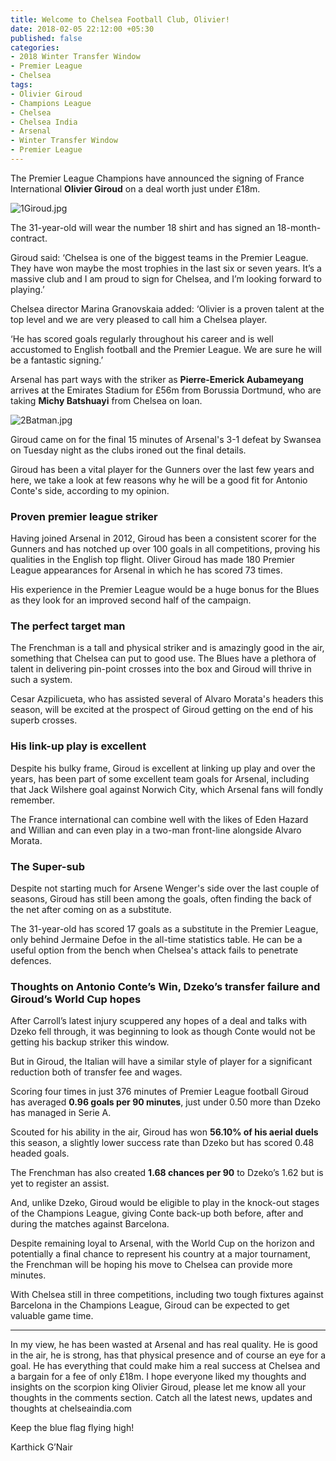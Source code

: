 ```yaml
---
title: Welcome to Chelsea Football Club, Olivier!
date: 2018-02-05 22:12:00 +05:30
published: false
categories:
- 2018 Winter Transfer Window
- Premier League
- Chelsea
tags:
- Olivier Giroud
- Champions League
- Chelsea
- Chelsea India
- Arsenal
- Winter Transfer Window
- Premier League
---
```


The Premier League Champions have announced the signing of France International **Olivier Giroud** on a deal worth just under £18m.

![1Giroud.jpg](/uploads/1Giroud.jpg)

The 31-year-old will wear the number 18 shirt and has signed an 18-month-contract.

Giroud said: ‘Chelsea is one of the biggest teams in the Premier League. They have won maybe the most trophies in the last six or seven years. It’s a massive club and I am proud to sign for Chelsea, and I’m looking forward to playing.’

Chelsea director Marina Granovskaia added: ‘Olivier is a proven talent at the top level and we are very pleased to call him a Chelsea player.

‘He has scored goals regularly throughout his career and is well accustomed to English football and the Premier League. We are sure he will be a fantastic signing.’

Arsenal has part ways with the striker as **Pierre-Emerick Aubameyang** arrives at the Emirates Stadium for £56m from Borussia Dortmund, who are taking **Michy Batshuayi** from Chelsea on loan.

![2Batman.jpg](/uploads/2Batman.jpg)

Giroud came on for the final 15 minutes of Arsenal's 3-1 defeat by Swansea on Tuesday night as the clubs ironed out the final details.

Giroud has been a vital player for the Gunners over the last few years and here, we take a look at few reasons why he will be a good fit for Antonio Conte's side, according to my opinion.


### Proven premier league striker

Having joined Arsenal in 2012, Giroud has been a consistent scorer for the Gunners and has notched up over 100 goals in all competitions, proving his qualities in the English top flight. Oliver Giroud has made 180 Premier League appearances for Arsenal in which he has scored 73 times.

His experience in the Premier League would be a huge bonus for the Blues as they look for an improved second half of the campaign.


### The perfect target man

The Frenchman is a tall and physical striker and is amazingly good in the air, something that Chelsea can put to good use. The Blues have a plethora of talent in delivering pin-point crosses into the box and Giroud will thrive in such a system.

Cesar Azpilicueta, who has assisted several of Alvaro Morata's headers this season, will be excited at the prospect of Giroud getting on the end of his superb crosses.


### His link-up play is excellent

Despite his bulky frame, Giroud is excellent at linking up play and over the years, has been part of some excellent team goals for Arsenal, including that Jack Wilshere goal against Norwich City, which Arsenal fans will fondly remember.

The France international can combine well with the likes of Eden Hazard and Willian and can even play in a two-man front-line alongside Alvaro Morata.


### The Super-sub

Despite not starting much for Arsene Wenger's side over the last couple of seasons, Giroud has still been among the goals, often finding the back of the net after coming on as a substitute.

The 31-year-old has scored 17 goals as a substitute in the Premier League, only behind Jermaine Defoe in the all-time statistics table. He can be a useful option from the bench when Chelsea's attack fails to penetrate defences.


### Thoughts on Antonio Conte’s Win, Dzeko’s transfer failure and Giroud’s World Cup hopes

After Carroll’s latest injury scuppered any hopes of a deal and talks with Dzeko fell through, it was beginning to look as though Conte would not be getting his backup striker this window.

But in Giroud, the Italian will have a similar style of player for a significant reduction both of transfer fee and wages.

Scoring four times in just 376 minutes of Premier League football Giroud has averaged **0.96 goals per 90 minutes**, just under 0.50 more than Dzeko has managed in Serie A.

Scouted for his ability in the air, Giroud has won **56.10% of his aerial duels** this season, a slightly lower success rate than Dzeko but has scored 0.48 headed goals.

The Frenchman has also created **1.68 chances per 90** to Dzeko’s 1.62 but is yet to register an assist.

And, unlike Dzeko, Giroud would be eligible to play in the knock-out stages of the Champions League, giving Conte back-up both before, after and during the matches against Barcelona.

Despite remaining loyal to Arsenal, with the World Cup on the horizon and potentially a final chance to represent his country at a major tournament, the Frenchman will be hoping his move to Chelsea can provide more minutes.

With Chelsea still in three competitions, including two tough fixtures against Barcelona in the Champions League, Giroud can be expected to get valuable game time.

_____________

In my view, he has been wasted at Arsenal and has real quality. He is good in the air, he is strong, has that physical presence and of course an eye for a goal. He has everything that could make him a real success at Chelsea and a bargain for a fee of only £18m. I hope everyone liked my thoughts and insights on the scorpion king Olivier Giroud, please let me know all your thoughts in the comments section. Catch all the latest news, updates and thoughts at chelseaindia.com

Keep the blue flag flying high!

Karthick G’Nair